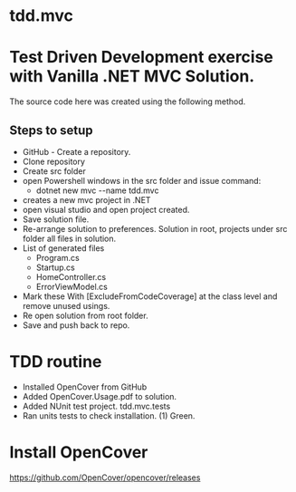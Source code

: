 # tdd.mvc

# Test Driven Development exercise with Vanilla .NET MVC Solution.

The source code here was created using the following method.

## Steps to setup

* GitHub - Create a repository.
* Clone repository
* Create src folder
* open Powershell windows in the src folder and issue command: 
    *   dotnet new mvc --name tdd.mvc
* creates a new mvc project in .NET
* open visual studio and open project created.
* Save solution file.
* Re-arrange solution to preferences. Solution in root, projects under src folder all files in solution.
* List of generated files
	* Program.cs
	* Startup.cs
	* HomeController.cs
	* ErrorViewModel.cs
* Mark these With [ExcludeFromCodeCoverage] at the class level and remove unused usings.
* Re open solution from root folder.
* Save and push back to repo.

# TDD routine

* Installed OpenCover from GitHub
* Added OpenCover.Usage.pdf to solution.
* Added NUnit test project. tdd.mvc.tests
* Ran units tests to check installation. (1) Green.



# Install OpenCover


https://github.com/OpenCover/opencover/releases

